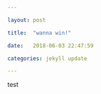 ```yaml
---

layout: post

title:  "wanna win!"

date:   2018-06-03 22:47:59

categories: jekyll update

---
```

test
